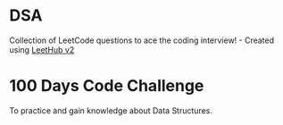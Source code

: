# DSA
Collection of LeetCode questions to ace the coding interview! - Created using [LeetHub v2](https://github.com/arunbhardwaj/LeetHub-2.0)

# 100 Days Code Challenge
To practice and gain knowledge about Data Structures.
